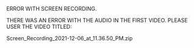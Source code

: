 ERROR WITH SCREEN RECORDING. 

THERE WAS AN ERROR WITH THE AUDIO IN THE FIRST VIDEO. PLEASE USER THE VIDEO TITLED:

Screen_Recording_2021-12-06_at_11.36.50_PM.zip
